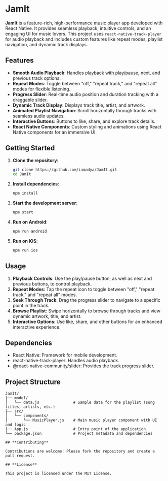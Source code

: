# **JamIt**

**JamIt** is a feature-rich, high-performance music player app developed with React Native. It provides seamless playback, intuitive controls, and an engaging UI for music lovers. This project uses `react-native-track-player` for audio playback and includes custom features like repeat modes, playlist navigation, and dynamic track displays.

## **Features**

- **Smooth Audio Playback**: Handles playback with play/pause, next, and previous track options.
- **Repeat Modes**: Toggle between "off," "repeat track," and "repeat all" modes for flexible listening.
- **Progress Slider**: Real-time audio position and duration tracking with a draggable slider.
- **Dynamic Track Display**: Displays track title, artist, and artwork.
- **Animated Playlist Navigation**: Scroll horizontally through tracks with seamless audio updates.
- **Interactive Buttons**: Buttons to like, share, and explore track details.
- **React Native Components**: Custom styling and animations using React Native components for an immersive UI.

## **Getting Started**

1. **Clone the repository**:
   
   ```bash
   git clone https://github.com/iamadya/JamIt.git
   cd JamIt
   
2. **Install dependencies**:
   
   ```bash
   npm install
   
3. **Start the development server**:
 
    ```bash
    npm start
    
4. **Run on Android**:
   
   ```bash
   npm run android

5. **Run on IOS**:
    
   ```bash
   npm run ios

## **Usage**

1. **Playback Controls**: Use the play/pause button, as well as next and previous buttons, to control playback.
2. **Repeat Modes**: Tap the repeat icon to toggle between "off," "repeat track," and "repeat all" modes.
3. **Seek Through Track**: Drag the progress slider to navigate to a specific point in the track.
4. **Browse Playlist**: Swipe horizontally to browse through tracks and view dynamic artwork, title, and artist.
5. **Interactive Options**: Use like, share, and other buttons for an enhanced interactive experience.

## **Dependencies**

- React Native: Framework for mobile development.
- react-native-track-player: Handles audio playback.
- @react-native-community/slider: Provides the track progress slider.

## **Project Structure**

```plaintext
JamIt/
├── model/
│   └── data.js               # Sample data for the playlist (song titles, artists, etc.)
├── src/
│   └── components/
│       └── MusicPlayer.js    # Main music player component with UI and logic
├── App.js                    # Entry point of the application
└── package.json              # Project metadata and dependencies

## **Contributing**

Contributions are welcome! Please fork the repository and create a pull request.

## **License**

This project is licensed under the MIT License.

